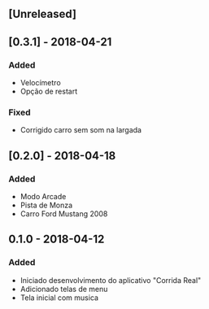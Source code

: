 ## [Unreleased]

## [0.3.1] - 2018-04-21
### Added
- Velocímetro
- Opção de restart

### Fixed
- Corrigido carro sem som na largada

## [0.2.0] - 2018-04-18
### Added
- Modo Arcade
- Pista de Monza
- Carro Ford Mustang 2008

## 0.1.0 - 2018-04-12
### Added
- Iniciado desenvolvimento do aplicativo "Corrida Real"
- Adicionado telas de menu
- Tela inicial com musica
